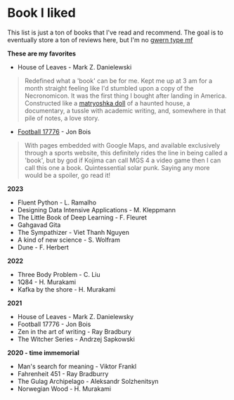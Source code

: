 # Book I liked 

This list is just a ton of books that I've read and recommend. The goal is to eventually store a ton of reviews here, but I'm no [gwern type mf](https://gwern.net/review/book)

**These are my favorites**
- House of Leaves - Mark Z. Danielewski
> Redefined what a 'book' can be for me. Kept me up at 3 am for a month straight feeling like I'd stumbled upon a copy of the Necronomicon. It was the first thing I bought after landing in America. Constructed like a [matryoshka doll](https://en.wikipedia.org/wiki/Matryoshka_doll) of a haunted house, a documentary, a tussle with academic writing, and, somewhere in that pile of notes, a love story. 
- [Football 17776](https://www.sbnation.com/a/17776-football) - Jon Bois
> With pages embedded with Google Maps, and available exclusively through a sports website, this definitely rides the line in being called a 'book', but by god if Kojima can call MGS 4 a video game then I can call this one a book. Quintessential solar punk. Saying any more would be a spoiler, go read it!

**2023**
- Fluent Python - L. Ramalho  
- Designing Data Intensive Applications - M. Kleppmann
- The Little Book of Deep Learning - F. Fleuret
- Gahgavad Gita
- The Sympathizer - Viet Thanh Nguyen
- A kind of new science - S. Wolfram  
- Dune - F. Herbert

**2022**
- Three Body Problem - C. Liu
- 1Q84 - H. Murakami
- Kafka by the shore - H. Murakami

**2021**
- House of Leaves - Mark Z. Danielewsky
- Football 17776 - Jon Bois 
- Zen in the art of writing - Ray Bradbury
- The Witcher Series - Andrzej Sapkowski

**2020 - time immemorial**
- Man's search for meaning - Viktor Frankl
- Fahrenheit 451 - Ray Bradburry
- The Gulag Archipelago - Aleksandr Solzhenitsyn
- Norwegian Wood - H. Murakami